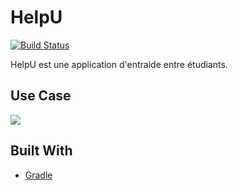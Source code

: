 # HelpU

[![Build Status](https://travis-ci.org/Miage-Paris-Ouest/HelpU.svg?branch=master)](https://travis-ci.org/Miage-Paris-Ouest/HelpU)

HelpU est une application d'entraide entre étudiants.


## Use Case
![](/master/Dossier%20Fonctionnel/HelpU%20UseCase.png)




## Built With
* [Gradle](https://gradle.org/)

